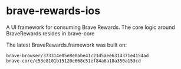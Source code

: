 # brave-rewards-ios

A UI framework for consuming Brave Rewards. The core logic around BraveRewards resides in brave-core

The latest BraveRewards.framework was built on:

```
brave-browser/373314e05e8e0abe41c21d5aee6314371e4154ad
brave-core/c53e8101b15120e668c51ef84a6a18a350a153cd
```
